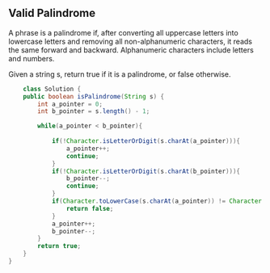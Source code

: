 ## Valid Palindrome
A phrase is a palindrome if, after converting all uppercase letters into lowercase letters and removing all non-alphanumeric characters, it reads the same forward and backward. Alphanumeric characters include letters and numbers.

Given a string s, return true if it is a palindrome, or false otherwise.
```java
    class Solution {
    public boolean isPalindrome(String s) {
        int a_pointer = 0;
        int b_pointer = s.length() - 1;

        while(a_pointer < b_pointer){
            
            if(!Character.isLetterOrDigit(s.charAt(a_pointer))){
                a_pointer++;
                continue;
            }
            if(!Character.isLetterOrDigit(s.charAt(b_pointer))){
                b_pointer--;
                continue;
            }
            if(Character.toLowerCase(s.charAt(a_pointer)) != Character.toLowerCase(s.charAt(b_pointer))){
                return false;
            }
            a_pointer++;
            b_pointer--;
        }
        return true;
	}
}
```